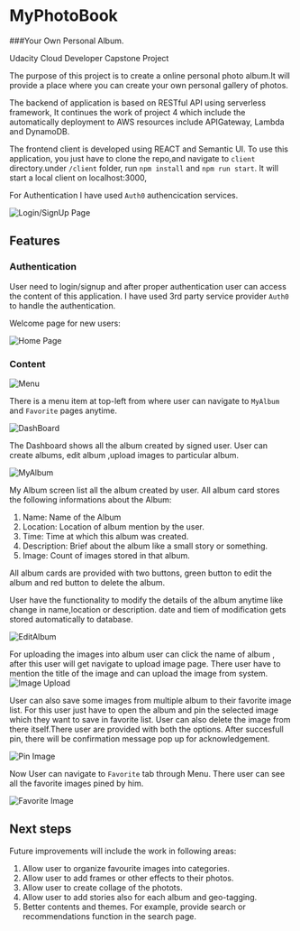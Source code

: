 # MyPhotoBook 
###Your Own Personal Album.

Udacity Cloud Developer Capstone Project

The purpose of this project is to create a online personal photo album.It will provide a place where you can create your own personal gallery of photos. 

The backend of application is based on  RESTful API  using serverless framework, It continues the work of project 4 which include the automatically deployment to AWS resources include APIGateway, Lambda and DynamoDB.


The frontend client is developed using REACT and Semantic UI. To use this application, you just have to clone the repo,and navigate to `client` directory.under `/client` folder, run `npm install` and `npm run start`. It will start a local client on localhost:3000,

For Authentication I have used `Auth0` authencication services.

![Login/SignUp Page](screenshoots/login.png?raw=true "Image 4")

## Features

### Authentication

User need to login/signup and after proper authentication user can access the content of this application. I have used 3rd party service provider `Auth0` to handle the authentication.

Welcome page for new users:

![Home Page](screenshoots/home.png?raw=true "Image 5")

### Content


![Menu](screenshoots/MenuList.png?raw=true "Image 2")


There is a menu item at top-left from where user can navigate to `MyAlbum` and `Favorite` pages anytime.

![DashBoard](screenshoots/albumList.png?raw=true "Image 1")


The Dashboard shows all the album created by signed user. User can create albums, edit album ,upload images to particular album. 


![MyAlbum](screenshoots/album.png?raw=true "Image 3")

My Album screen list all the album created by user. All album card stores the following informations about the Album:
1. Name: Name of the Album
2. Location: Location of album mention by the user.
3. Time: Time at which this album was created.
4. Description: Brief about the album like a small story or something.
5. Image: Count of images stored in that album.


All album cards are provided with two buttons, green button to edit the album and red button to delete the album.

User have the functionality to modify the details of the album anytime like change in name,location or description. date and tiem of modification gets stored automatically to database.


![EditAlbum](screenshoots/editAlbum.png?raw=true "Image 6")



For uploading the images into album user can click the name of album , after this user will get navigate to upload image page. There user have to mention the title of the image and can upload the image from system. 
![Image Upload](screenshoots/upload.png?raw=true "Image 7")

User can also save some images from multiple album to their favorite image list. For this user just have to open the album and pin the selected image which they want to save in favorite list. User can also delete the image from there itself.There user are provided with both the options.
After succesfull pin, there will be confirmation message pop up for acknowledgement.

![Pin Image](screenshoots/FavImage.png?raw=true "Image 8")



Now User can navigate to `Favorite` tab through Menu. There user can see all the favorite images pined by him.


![Favorite Image](screenshoots/favImages.png?raw=true "Image 9")

## Next steps

Future improvements will include the work in following areas: 

1. Allow user to organize favourite images into categories.
2. Allow user to add frames or other effects to their photos.
3. Allow user to create collage of the photots.
4. Allow user to add stories also for each album and geo-tagging.
5. Better contents and themes. For example, provide search or recommendations function in the search page.
